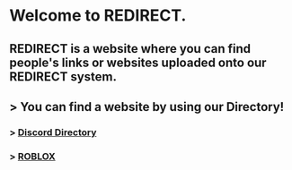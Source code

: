 # Welcome to REDIRECT.
## REDIRECT is a website where you can find people's links or websites uploaded onto our REDIRECT system.
## > You can find a website by using our Directory! 

### > [Discord Directory](/redirect/discord) 

### > [ROBLOX](/redirect/roblox)
